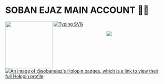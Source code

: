 <h1>SOBAN EJAZ MAIN ACCOUNT 🐱‍👤</h1>
<a href="https://github.com/SOBANEJAZ" {:target="_blank" rel="noopener"}>
  <img align="left" src="https://raw.githubusercontent.com/SOBANEJAZ/temperature-converter-program-in-python/master/output-onlinegiftools.gif" width="150"/>
</a>
<p>
  <a href="https://git.io/typing-svg"><img src="https://readme-typing-svg.herokuapp.com?font=mv+boli&weight=100&size=27&duration=1500&pause=1000&color=F70202&width=435&lines=Hello+I+AM+SOBAN+%F0%9F%98%8E;I+love+open+source+%F0%9F%93%82;I+love+python+%F0%9F%90%8D;I+love+spreading+knowledge+%F0%9F%A4%93;I+love+learning+%F0%9F%93%96;FROM+OHIO+%F0%9F%91%BB" alt="Typing SVG" /></a>
</p>



 <p align="center">
  <img src="https://capsule-render.vercel.app/api?type=waving&color=gradient&text=Hi%20Soban%20Here%20🤍&fontSize=40&height=130&width=100%&section=header"/>
</p></a>

[![An image of @sobanejaz's Holopin badges, which is a link to view their full Holopin profile](https://holopin.me/sobanejaz)](https://holopin.io/@sobanejaz)
